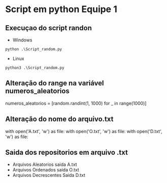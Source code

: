 # Script em python Equipe 1

## Execuçao do script randon
- Windows 
```
python .\Script_random.py 
```
- Linux 
```
python3 .\Script_random.py 
```

## Alteração do range na variável numeros_aleatorios
numeros_aleatorios = [random.randint(1, 1000) for _ in range(1000)]

## Alteração do nome do arquivo.txt
with open('A.txt', 'w') as file:
with open('O.txt', 'w') as file:
with open('D.txt', 'w') as file:

## Saida dos repositorios em arquivo .txt
- Arquivos Aleatorios saida A.txt
- Arquivos Ordenados saida O.txt
- Arquivos Decrescentes Saida D.txt


